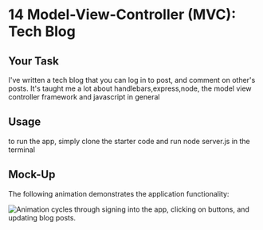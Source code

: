 # 14 Model-View-Controller (MVC): Tech Blog

## Your Task

I've written a tech blog that you can log in to post, and comment on other's posts. It's taught me a lot about handlebars,express,node, the model view controller framework and javascript in general 

## Usage

to run the app, simply clone the starter code and run node server.js in the terminal 


## Mock-Up

The following animation demonstrates the application functionality:

![Animation cycles through signing into the app, clicking on buttons, and updating blog posts.](./Assets/14-mvc-homework-demo-01.gif) 

